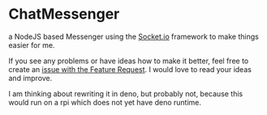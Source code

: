# ChatMessenger
a NodeJS based Messenger using the [Socket.io](https://socket.io/) framework to make things easier for me.  
  
If you see any problems or have ideas how to make it better, feel free to create an [issue with the Feature Request](https://github.com/chibbi/ChatMessenger/issues/new?assignees=&labels=&template=feature_request.md&title=%5BFEATURE%5D+). I would love to read your ideas and improve.

I am thinking about rewriting it in deno, but probably not, because this would run on a rpi which does not yet have deno runtime.
